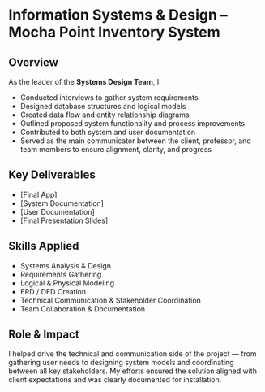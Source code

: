# Information Systems & Design – Mocha Point Inventory System

## Overview
As the leader of the **Systems Design Team**, I:
- Conducted interviews to gather system requirements
- Designed database structures and logical models
- Created data flow and entity relationship diagrams
- Outlined proposed system functionality and process improvements
- Contributed to both system and user documentation
- Served as the main communicator between the client, professor, and team members to ensure alignment, clarity, and progress

## Key Deliverables
- [Final App]
- [System Documentation]
- [User Documentation]
- [Final Presentation Slides]

## Skills Applied
- Systems Analysis & Design
- Requirements Gathering
- Logical & Physical Modeling
- ERD / DFD Creation
- Technical Communication & Stakeholder Coordination
- Team Collaboration & Documentation

## Role & Impact
I helped drive the technical and communication side of the project — from gathering user needs to designing system models and coordinating between all key stakeholders. My efforts ensured the solution aligned with client expectations and was clearly documented for installation.










